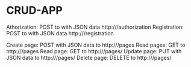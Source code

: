 # CRUD-APP

Athorization: POST to with JSON data http://<domen name>/authorization
Registration: POST to with JSON data http://<domen name>/registration

Create page: POST with JSON data to http://<domen name>/pages
Read pages: GET to http://<domen name>/pages
Read page: GET to http://<domen name>/pages/<page id>
Update page: PUT with JSON data to http://<domen name>/pages/<page id>
Delete page: DELETE to http://<domen name>/pages/<page id>

